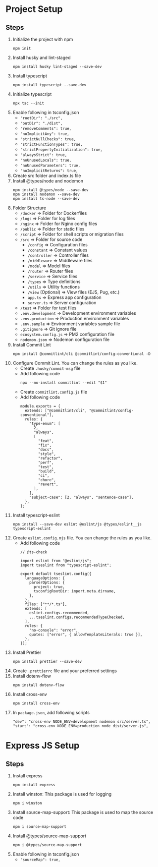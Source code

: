 # Project Setup
## Steps
1. Initialize the project with npm
   ```
   npm init
   ```
2. Install husky and lint-staged
   ```
   npm install husky lint-staged --save-dev
   ```
3. Install typescript
   ```
   npm install typescript --save-dev
   ```
4. Initialize typescript
   ```
   npx tsc --init
   ```
5. Enable following in tsconfig.json
   - `"rootDir": "./src",`
   - `"outDir": "./dist",`
   - `"removeComments": true,`
   - `"noImplicitAny": true,`
   - `"strictNullChecks": true,`
   - `"strictFunctionTypes": true,`
   - `"strictPropertyInitialization": true,`
   - `"alwaysStrict": true,`
   - `"noUnusedLocals": true,`
   - `"noUnusedParameters": true,`
   - `"noImplicitReturns": true,`
6. Create src folder and index.ts file
7. Install @types/node and nodemon
   ```
   npm install @types/node --save-dev
   npm install nodemon --save-dev
   npm install ts-node --save-dev
   ```
9. Folder Structure
   - `/docker` => Folder for Dockerfiles
   - `/logs` => Folder for log files
   - `/nginx` => Folder for Nginx config files
   - `/public` => Folder for static files
   - `/script` => Folder for shell scripts or migration files
   - `/src` => Folder for source code
     - `/config` => Configuration files
     - `/constant` => Constant values
     - `/controller` => Controller files
     - `/middleware` => Middleware files
     - `/model` => Model files
     - `/router` => Router files
     - `/service` => Service files
     - `/types` => Type definitions
     - `/utils` => Utility functions
     - `/view` (Optional) => View files (EJS, Pug, etc.)
     - `app.ts` => Express app configuration
     - `server.ts` => Server configuration
   - `/test` => Folder for test files
   - `.env.development` => Development environment variables
   - `.env.production` => Production environment variables
   - `.env.sample` => Environment variables sample file
   - `.gitignore` => Git ignore file
   - `ecosystem.config.js` => PM2 configuration file
   - `nodemon.json` => Nodemon configuration file
10. Install Commit Lint
    ```
    npm install @commitlint/cli @commitlint/config-conventional -D
    ```
11. Configure Commit Lint. You can change the rules as you like.
    - Create `.husky/commit-msg` file
    - Add following code
      ```
      npx --no-install commitlint --edit "$1"
      ```
    - Create `commitlint.config.js` file
    - Add following code
      ```
      module.exports = {
        extends: ["@commitlint/cli", "@commitlint/config-conventional"],
        rules: {
          "type-enum": [
            2,
            "always",
            [
              "feat",
              "fix",
              "docs",
              "style",
              "refactor",
              "perf",
              "test",
              "build",
              "ci",
              "chore",
              "revert",
            ],
          ],
          "subject-case": [2, "always", "sentence-case"],
        },
      };      
      ```
12. Install typescript-eslint
    ```
    npm install --save-dev eslint @eslint/js @types/eslint__js typescript-eslint
    ```
13. Create `eslint.config.mjs` file. You can change the rules as you like.
    - Add following code
      ```
      // @ts-check

      import eslint from "@eslint/js";
      import tseslint from "typescript-eslint";

      export default tseslint.config({
        languageOptions: {
          parserOptions: {
            project: true,
            tsconfigRootDir: import.meta.dirname,
          },
        },
        files: ["**/*.ts"],
        extends: [
          eslint.configs.recommended,
          ...tseslint.configs.recommendedTypeChecked,
        ],
        rules: {
          "no-console": "error",
          quotes: ["error", { allowTemplateLiterals: true }],
        },
      });

      ```
14. Install Prettier
    ```
    npm install prettier --save-dev
    ```
15. Create `.prettierrc` file and your preferred settings
16. Install dotenv-flow
    ```
    npm install dotenv-flow
    ```
17. Install cross-env
    ```
    npm install cross-env
    ```
18. In `package.json`, add following scripts
    ```
    "dev": "cross-env NODE_ENV=development nodemon src/server.ts",
    "start": "cross-env NODE_ENV=production node dist/server.js",
    ```

# Express JS Setup
## Steps
1. Install express
   ```
   npm install express
   ```
2. Install winston: This package is used for logging
   ```
   npm i winston
   ```
3. Install source-map-support: This package is used to map the source code
   ```
   npm i source-map-support
   ```
4. Install @types/source-map-support
   ```
   npm i @types/source-map-support
   ```
5. Enable following in tsconfig.json
   - `"sourceMap": true,`

